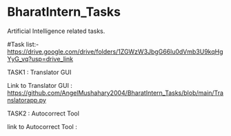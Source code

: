# BharatIntern_Tasks
Artificial Intelligence related tasks.

#Task list:- https://drive.google.com/drive/folders/1ZGWzW3JbgG66lu0dVmb3U9kqHgYyG_vq?usp=drive_link

TASK1 : Translator GUI

Link to Translator GUI : https://github.com/AngelMushahary2004/BharatIntern_Tasks/blob/main/Translatorapp.py 

TASK2 : Autocorrect Tool

link to Autocorrect Tool : 
